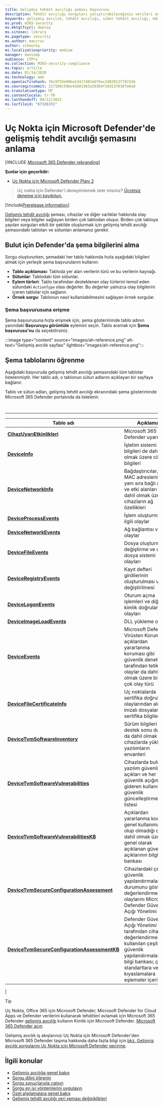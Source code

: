 ```yaml
---
title: Gelişmiş tehdit avcılığı şeması başvurusu
description: Tehdit avcılığı sorguları çalıştırabileceğiniz verileri anlamak için gelişmiş tehdit avcılığı şemasındaki tablolar hakkında bilgi edinin.
keywords: gelişmiş avcılık, tehdit avcılığı, siber tehdit avcılığı, mdatp, microsoft defender atp, uç nokta için microsoft defender, wdatp arama, sorgu, telemetri, şema başvurusu, kusto, tablo, veriler
ms.prod: m365-security
ms.mktglfcycl: deploy
ms.sitesec: library
ms.pagetype: security
ms.author: maccruz
author: schmurky
ms.localizationpriority: medium
manager: dansimp
audience: ITPro
ms.collection: M365-security-compliance
ms.topic: article
ms.date: 01/14/2020
ms.technology: mde
ms.openlocfilehash: 76c9f55e99ba13417403a6f9ac2d03913f792326
ms.sourcegitcommit: 217108c59be41b01963a393b4f16d137636fe6a8
ms.translationtype: MT
ms.contentlocale: tr-TR
ms.lasthandoff: 08/12/2022
ms.locfileid: "67326331"
---
```

# <a name="understand-the-advanced-hunting-schema-in-microsoft-defender-for-endpoint"></a>Uç Nokta için Microsoft Defender'de gelişmiş tehdit avcılığı şemasını anlama

[!INCLUDE [Microsoft 365 Defender rebranding](../../includes/microsoft-defender.md)]

**Şunlar için geçerlidir:**
- [Uç Nokta için Microsoft Defender Planı 2](https://go.microsoft.com/fwlink/?linkid=2154037)

> Uç nokta için Defender'i deneyimlemek ister misiniz? [Ücretsiz deneme için kaydolun.](https://signup.microsoft.com/create-account/signup?products=7f379fee-c4f9-4278-b0a1-e4c8c2fcdf7e&ru=https://aka.ms/MDEp2OpenTrial?ocid=docs-wdatp-advancedhuntingref-abovefoldlink)

[!include[Prerelease information](../../includes/prerelease.md)]

[Gelişmiş tehdit avcılığı](advanced-hunting-overview.md) şeması, cihazlar ve diğer varlıklar hakkında olay bilgileri veya bilgiler sağlayan birden çok tablodan oluşur. Birden çok tabloya yayılan sorguları etkili bir şekilde oluşturmak için gelişmiş tehdit avcılığı şemasındaki tabloları ve sütunları anlamanız gerekir.

## <a name="get-schema-information-in-the-defender-for-cloud"></a>Bulut için Defender'da şema bilgilerini alma

Sorgu oluştururken, şemadaki her tablo hakkında hızla aşağıdaki bilgileri almak için yerleşik şema başvurularını kullanın:

- **Tablo açıklaması**: Tabloda yer alan verilerin türü ve bu verilerin kaynağı.
- **Sütunlar**: Tablodaki tüm sütunlar.
- **Eylem türleri**: Tablo tarafından desteklenen olay türlerini temsil eden sütundaki `ActionType` olası değerler. Bu değerler yalnızca olay bilgilerini içeren tablolar için sağlanır.
- **Örnek sorgu**: Tablonun nasıl kullanılabilmesini sağlayan örnek sorgular.

### <a name="access-the-schema-reference"></a>Şema başvurusuna erişme

Şema başvurusuna hızla erişmek için, şema gösteriminde tablo adının yanındaki **Başvuruyu görüntüle** eylemini seçin. Tablo aramak için **Şema başvurusu'nu** da seçebilirsiniz.

:::image type="content" source="images/ah-reference.png" alt-text="Gelişmiş avcılık sayfası" lightbox="images/ah-reference.png":::

## <a name="learn-the-schema-tables"></a>Şema tablolarını öğrenme

Aşağıdaki başvuruda gelişmiş tehdit avcılığı şemasındaki tüm tablolar listelenmiştir. Her tablo adı, o tablonun sütun adlarını açıklayan bir sayfaya bağlanır.

Tablo ve sütun adları, gelişmiş tehdit avcılığı ekranındaki şema gösteriminde Microsoft 365 Defender portalında da listelenir.

<br>

****

|Tablo adı|Açıklama|
|---|---|
|**[CihazUyarıEtkinlikleri](advanced-hunting-devicealertevents-table.md)**|Microsoft 365 Defender uyarıları |
|**[DeviceInfo](advanced-hunting-deviceinfo-table.md)**|İşletim sistemi bilgileri de dahil olmak üzere cihaz bilgileri|
|**[DeviceNetworkInfo](advanced-hunting-devicenetworkinfo-table.md)**|Bağdaştırıcılar, IP ve MAC adreslerinin yanı sıra bağlı ağlar ve etki alanları da dahil olmak üzere cihazların ağ özellikleri|
|**[DeviceProcessEvents](advanced-hunting-deviceprocessevents-table.md)**|İşlem oluşturma ve ilgili olaylar|
|**[DeviceNetworkEvents](advanced-hunting-devicenetworkevents-table.md)**|Ağ bağlantısı ve ilgili olaylar|
|**[DeviceFileEvents](advanced-hunting-devicefileevents-table.md)**|Dosya oluşturma, değiştirme ve diğer dosya sistemi olayları|
|**[DeviceRegistryEvents](advanced-hunting-deviceregistryevents-table.md)**|Kayıt defteri girdilerinin oluşturulması ve değiştirilmesi|
|**[DeviceLogonEvents](advanced-hunting-devicelogonevents-table.md)**|Oturum açma işlemleri ve diğer kimlik doğrulama olayları|
|**[DeviceImageLoadEvents](advanced-hunting-deviceimageloadevents-table.md)**|DLL yükleme olayları|
|**[DeviceEvents](advanced-hunting-deviceevents-table.md)**|Microsoft Defender Virüsten Koruma ve açıklardan yararlanma koruması gibi güvenlik denetimleri tarafından tetiklenen olaylar da dahil olmak üzere birden çok olay türü|
|**[DeviceFileCertificateInfo](advanced-hunting-devicefilecertificateinfo-table.md)**|Uç noktalarda sertifika doğrulama olaylarından alınan imzalı dosyaların sertifika bilgileri|
|**[DeviceTvmSoftwareInventory](advanced-hunting-devicetvmsoftwareinventory-table.md)**|Sürüm bilgileri ve destek sonu durumu da dahil olmak üzere cihazlarda yüklü yazılımların envanteri|
|**[DeviceTvmSoftwareVulnerabilities](advanced-hunting-devicetvmsoftwarevulnerabilities-table.md)**|Cihazlarda bulunan yazılım güvenlik açıkları ve her güvenlik açığını gideren kullanılabilir güvenlik güncelleştirmelerinin listesi|
|**[DeviceTvmSoftwareVulnerabilitiesKB](advanced-hunting-devicetvmsoftwarevulnerabilitieskb-table.md)**|Açıklardan yararlanma kodunun genel kullanıma açık olup olmadığı da dahil olmak üzere genel olarak açıklanan güvenlik açıklarının bilgi bankası|
|**[DeviceTvmSecureConfigurationAssessment](advanced-hunting-devicetvmsecureconfigurationassessment-table.md)**|Cihazlardaki çeşitli güvenlik yapılandırmalarının durumunu gösteren değerlendirme olaylarını Microsoft Defender Güvenlik Açığı Yönetimi|
|**[DeviceTvmSecureConfigurationAssessmentKB](advanced-hunting-devicetvmsecureconfigurationassessmentkb-table.md)**|Defender Güvenlik Açığı Yönetimi tarafından cihazları değerlendirmek için kullanılan çeşitli güvenlik yapılandırmalarının bilgi bankası; çeşitli standartlara ve kıyaslamalara eşlemeler içerir|
|

> [!TIP]
> Uç Nokta, Office 365 için Microsoft Defender, Microsoft Defender for Cloud Apps ve Defender verilerini kullanarak tehditleri avlamak için Microsoft 365 Defender [gelişmiş avcılığı](/microsoft-365/security/defender/advanced-hunting-overview) kullanın Kimlik için Microsoft Defender. [Microsoft 365 Defender açın](/microsoft-365/security/defender/m365d-enable).

Gelişmiş avcılık iş akışlarınızı Uç Nokta için Microsoft Defender'den Microsoft 365 Defender taşıma hakkında daha fazla bilgi için [bkz. Gelişmiş avcılık sorgularını Uç Nokta için Microsoft Defender geçirme](/microsoft-365/security/defender/advanced-hunting-migrate-from-mde).

## <a name="related-topics"></a>İlgili konular

- [Gelişmiş avcılığa genel bakış](advanced-hunting-overview.md)
- [Sorgu dilini öğrenin](advanced-hunting-query-language.md)
- [Sorgu sonuçlarıyla çalışın](advanced-hunting-query-results.md)
- [Sorgu en iyi yöntemlerini uygulayın](advanced-hunting-best-practices.md)
- [Özel algılamalara genel bakış](overview-custom-detections.md)
- [Gelişmiş tehdit avcılığı veri şeması değişiklikleri](https://techcommunity.microsoft.com/t5/microsoft-defender-atp/advanced-hunting-data-schema-changes/ba-p/1043914)
